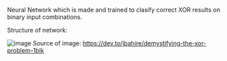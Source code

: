 Neural Network which is made and trained to clasify correct XOR results on binary input combinations.

Structure of network:

![image](https://github.com/Maciey3/xor_neural_network/assets/122358223/788b65a3-6799-4767-942c-1fde04337a59)
Source of image: https://dev.to/jbahire/demystifying-the-xor-problem-1blk

